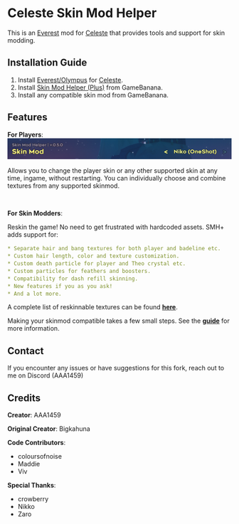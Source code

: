 Celeste Skin Mod Helper
==========================
This is an [Everest](https://everestapi.github.io/) mod for [Celeste](http://www.celestegame.com/) 
that provides tools and support for skin modding.


Installation Guide
------------------
1. Install [Everest/Olympus](https://everestapi.github.io/) for [Celeste](http://www.celestegame.com/).
2. Install [Skin Mod Helper (Plus)](https://gamebanana.com/mods/473796) from GameBanana.
3. Install any compatible skin mod from GameBanana.

Features
------------
**For Players**:
![menu](docs/img/menu.png)

Allows you to change the player skin or any other supported skin at any time, ingame, without restarting.
You can individually choose and combine textures from any supported skinmod.

<br>
 
**For Skin Modders**:

Reskin the game! No need to get frustrated with hardcoded assets. SMH+ adds support for:

```yaml
* Separate hair and bang textures for both player and badeline etc.
* Custom hair length, color and texture customization.
* Custom death particle for player and Theo crystal etc.  
* Custom particles for feathers and boosters.
* Compatibility for dash refill skinning.
* New features if you as you ask!
* And a lot more.
```

A complete list of reskinnable textures can be found [**here**](https://github.com/AAA1459/SkinModHelper/wiki/Textures-list-of-Various-Type).


Making your skinmod compatible takes a few small steps.
See the [**guide**](docs/guide/README.md) for more information.


Contact
-------
If you encounter any issues or have suggestions for this fork, reach out to me on Discord (AAA1459)


Credits
-------
**Creator**: AAA1459

**Original Creator**: Bigkahuna

**Code Contributors**:
* coloursofnoise
* Maddie
* Viv

**Special Thanks**:
* crowberry
* Nikko
* Zaro
